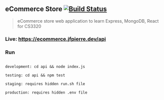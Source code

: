 ## eCommerce Store [![Build Status](https://travis-ci.org/jpierre89/eCommerce.svg?branch=master)](https://travis-ci.org/jpierre89/eCommerce)
>eCommerce store web application to learn Express, MongoDB, React for CS3320


### Live: https://ecommerce.jfpierre.dev/api

### Run
```text

development: cd api && node index.js

testing: cd api && npm test

staging: requires hidden run.sh file

production: requires hidden .env file

```
